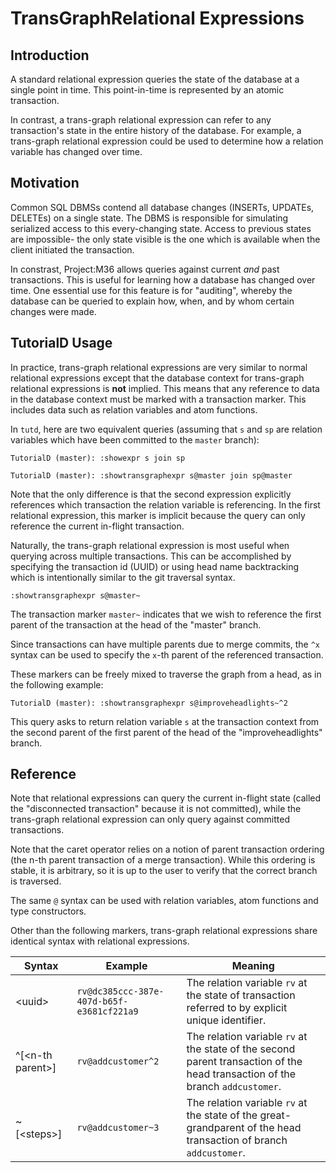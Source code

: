 # TransGraphRelational Expressions

## Introduction

A standard relational expression queries the state of the database at a single point in time. This point-in-time is represented by an atomic transaction.

In contrast, a trans-graph relational expression can refer to any transaction's state in the entire history of the database. For example, a trans-graph relational expression could be used to determine how a relation variable has changed over time.

## Motivation

Common SQL DBMSs contend all database changes (INSERTs, UPDATEs, DELETEs) on a single state. The DBMS is responsible for simulating serialized access to this every-changing state. Access to previous states are impossible- the only state visible is the one which is available when the client initiated the transaction.

In constrast, Project:M36 allows queries against current *and* past transactions. This is useful for learning how a database has changed over time. One essential use for this feature is for "auditing", whereby the database can be queried to explain how, when, and by whom certain changes were made.

## TutorialD Usage

In practice, trans-graph relational expressions are very similar to normal relational expressions except that the database context for trans-graph relational expressions is **not** implied. This means that any reference to data in the database context must be marked with a transaction marker. This includes data such as relation variables and atom functions.

In ```tutd```, here are two equivalent queries (assuming that ```s``` and ```sp``` are relation variables which have been committed to the ```master``` branch):
```
TutorialD (master): :showexpr s join sp
```
```
TutorialD (master): :showtransgraphexpr s@master join sp@master
```

Note that the only difference is that the second expression explicitly references which transaction the relation variable is referencing. In the first relational expression, this marker is implicit because the query can only reference the current in-flight transaction.

Naturally, the trans-graph relational expression is most useful when querying across multiple transactions. This can be accomplished by specifying the transaction id (UUID) or using head name backtracking which is intentionally similar to the git traversal syntax.

```
:showtransgraphexpr s@master~
```

The transaction marker ```master~``` indicates that we wish to reference the first parent of the transaction at the head of the "master" branch.

Since transactions can have multiple parents due to merge commits, the ```^x``` syntax can be used to specify the ```x```-th parent of the referenced transaction.

These markers can be freely mixed to traverse the graph from a head, as in the following example:

```
TutorialD (master): :showtransgraphexpr s@improveheadlights~^2
```

This query asks to return relation variable ```s``` at the transaction context from the second parent of the first parent of the head of the "improveheadlights" branch.

## Reference

Note that relational expressions can query the current in-flight state (called the "disconnected transaction" because it is not committed), while the trans-graph relational expression can only query against committed transactions.

Note that the caret operator relies on a notion of parent transaction ordering (the n-th parent transaction of a merge transaction). While this ordering is stable, it is arbitrary, so it is up to the user to verify that the correct branch is traversed.

The same ```@``` syntax can be used with relation variables, atom functions and type constructors.

Other than the following markers, trans-graph relational expressions share identical syntax with relational expressions.

| Syntax | Example | Meaning |
|--------|---------|---------|
| &lt;uuid&gt; | ```rv@dc385ccc-387e-407d-b65f-e3681cf221a9``` | The relation variable ```rv``` at the state of transaction referred to by explicit unique identifier.|
| ^[&lt;n-th parent&gt;] | ```rv@addcustomer^2``` | The relation variable ```rv``` at the state of the second parent transaction of the head transaction of the branch ```addcustomer```. |
| ~[&lt;steps&gt;] | ```rv@addcustomer~3``` | The relation variable ```rv``` at the state of the great-grandparent of the head transaction of branch ```addcustomer```.|
